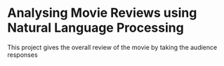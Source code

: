 # Analysing Movie Reviews using Natural Language Processing
This project gives the overall review  of the movie by taking the audience responses
